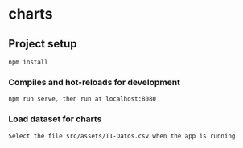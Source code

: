 # charts

## Project setup
```
npm install
```

### Compiles and hot-reloads for development
```
npm run serve, then run at localhost:8080
```

### Load dataset for charts
```
Select the file src/assets/T1-Datos.csv when the app is running
```
